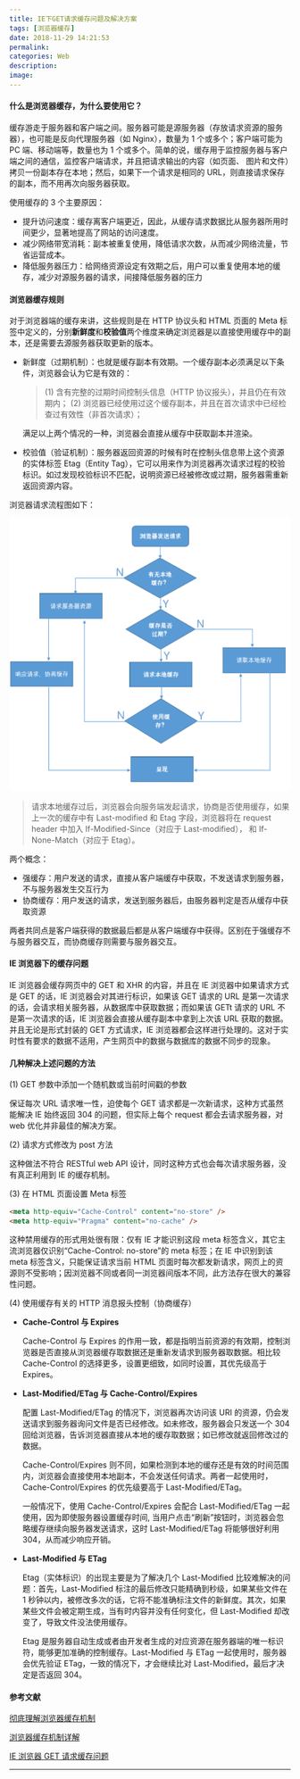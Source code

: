 ```yaml
---
title: IE下GET请求缓存问题及解决方案
tags: [浏览器缓存]
date: 2018-11-29 14:21:53
permalink:
categories: Web
description:
image:
---
```


<p class="description"></p>

#### 什么是浏览器缓存，为什么要使用它？

 缓存游走于服务器和客户端之间。服务器可能是源服务器（存放请求资源的服务器），也可能是反向代理服务器（如 Nginx），数量为 1 个或多个；客户端可能为 PC 端、移动端等，数量也为 1 个或多个。简单的说，缓存用于监控服务器与客户端之间的通信，监控客户端请求，并且把请求输出的内容（如页面、 图片和文件）拷贝一份副本存在本地；然后，如果下一个请求是相同的 URL，则直接请求保存的副本，而不用再次向服务器获取。

<!-- more -->

使用缓存的 3 个主要原因：

- 提升访问速度：缓存离客户端更近，因此，从缓存请求数据比从服务器所用时间更少，显著地提高了网站的访问速度。
- 减少网络带宽消耗：副本被重复使用，降低请求次数，从而减少网络流量，节省运营成本。
- 降低服务器压力：给网络资源设定有效期之后，用户可以重复使用本地的缓存，减少对源服务器的请求，间接降低服务器的压力

#### 浏览器缓存规则

 对于浏览器端的缓存来讲，这些规则是在 HTTP 协议头和 HTML 页面的 Meta 标签中定义的，分别**新鲜度**和**校验值**两个维度来确定浏览器是以直接使用缓存中的副本，还是需要去源服务器获取更新的版本。

- 新鲜度（过期机制）：也就是缓存副本有效期。一个缓存副本必须满足以下条件，浏览器会认为它是有效的：

  > (1) 含有完整的过期时间控制头信息（HTTP 协议报头），并且仍在有效期内；
  > (2) 浏览器已经使用过这个缓存副本，并且在首次请求中已经检查过有效性（非首次请求）；

  满足以上两个情况的一种，浏览器会直接从缓存中获取副本并渲染。

- 校验值（验证机制）：服务器返回资源的时候有时在控制头信息带上这个资源的实体标签 Etag（Entity Tag），它可以用来作为浏览器再次请求过程的校验标识。如过发现校验标识不匹配，说明资源已经被修改或过期，服务器需重新返回资源内容。

浏览器请求流程图如下：

![cache](https://github.com/tanyioO/image-lib/raw/master/blog/ie/cache.png)

> 请求本地缓存过后，浏览器会向服务端发起请求，协商是否使用缓存，如果上一次的缓存中有 Last-modified 和 Etag 字段，浏览器将在 request header 中加入 If-Modified-Since（对应于 Last-modified）， 和 If-None-Match（对应于 Etag）。

 两个概念：

- 强缓存：用户发送的请求，直接从客户端缓存中获取，不发送请求到服务器，不与服务器发生交互行为
- 协商缓存：用户发送的请求，发送到服务器后，由服务器判定是否从缓存中获取资源

 两者共同点是客户端获得的数据最后都是从客户端缓存中获得。区别在于强缓存不与服务器交互，而协商缓存则需要与服务器交互。

#### IE 浏览器下的缓存问题

IE 浏览器会缓存网页中的 GET 和 XHR 的内容，并且在 IE 浏览器中如果请求方式是 GET 的话，IE 浏览器会对其进行标识，如果该 GET 请求的 URL 是第一次请求的话，会请求相关服务器，从数据库中获取数据；而如果该 GETt 请求的 URL 不是第一次请求的话，IE 浏览器会直接从缓存副本中拿到上次该 URL 获取的数据。并且无论是形式封装的 GET 方式请求，IE 浏览器都会这样进行处理的。这对于实时性有要求的数据不适用，产生网页中的数据与数据库的数据不同步的现象。

#### 几种解决上述问题的方法

(1) GET 参数中添加一个随机数或当前时间戳的参数

保证每次 URL 请求唯一性，迫使每个 GET 请求都是一次新请求，这种方式虽然能解决 IE 始终返回 304 的问题，但实际上每个 request 都会去请求服务器，对 web 优化并非最佳的解决方案。

(2) 请求方式修改为 post 方法

 这种做法不符合 RESTful web API 设计，同时这种方式也会每次请求服务器，没有真正利用到 IE 的缓存机制。

(3) 在 HTML 页面设置 Meta 标签

```html
<meta http-equiv="Cache-Control" content="no-store" />
<meta http-equiv="Pragma" content="no-cache" />
```

 这种禁用缓存的形式用处很有限：仅有 IE 才能识别这段 meta 标签含义，其它主流浏览器仅识别“Cache-Control: no-store”的 meta 标签；在 IE 中识别到该 meta 标签含义，只能保证请求当前 HTML 页面时每次都发新请求，网页上的资源则不受影响；因浏览器不同或者同一浏览器间版本不同，此方法存在很大的兼容性问题。

(4) 使用缓存有关的 HTTP 消息报头控制（协商缓存）

- **Cache-Control 与 Expires**

   Cache-Control 与 Expires 的作用一致，都是指明当前资源的有效期，控制浏览器是否直接从浏览器缓存取数据还是重新发请求到服务器取数据。相比较 Cache-Control 的选择更多，设置更细致，如同时设置，其优先级高于 Expires。

- **Last-Modified/ETag 与 Cache-Control/Expires**

   配置 Last-Modified/ETag 的情况下，浏览器再次访问该 URI 的资源，仍会发送请求到服务器询问文件是否已经修改。如未修改，服务器会只发送一个 304 回给浏览器，告诉浏览器直接从本地的缓存取数据；如已修改就返回修改过的数据。

   Cache-Control/Expires 则不同，如果检测到本地的缓存还是有效的时间范围内，浏览器会直接使用本地副本，不会发送任何请求。两者一起使用时，Cache-Control/Expires 的优先级要高于 Last-Modified/ETag。

   一般情况下，使用 Cache-Control/Expires 会配合 Last-Modified/ETag 一起使用，因为即使服务器设置缓存时间, 当用户点击“刷新”按钮时，浏览器会忽略缓存继续向服务器发送请求，这时 Last-Modified/ETag 将能够很好利用 304，从而减少响应开销。

- **Last-Modified 与 ETag**

   Etag（实体标识）的出现主要是为了解决几个 Last-Modified 比较难解决的问题：首先，Last-Modified 标注的最后修改只能精确到秒级，如果某些文件在 1 秒钟以内，被修改多次的话，它将不能准确标注文件的新鲜度。其次，如果某些文件会被定期生成，当有时内容并没有任何变化，但 Last-Modified 却改变了，导致文件没法使用缓存。

   Etag 是服务器自动生成或者由开发者生成的对应资源在服务器端的唯一标识符，能够更加准确的控制缓存。Last-Modified 与 ETag 一起使用时，服务器会优先验证 ETag，一致的情况下，才会继续比对 Last-Modified，最后才决定是否返回 304。

#### 参考文献

 [彻底理解浏览器缓存机制](https://www.cnblogs.com/shixiaomiao1122/p/7591556.html)

 [浏览器缓存机制详解](https://www.cnblogs.com/slly/p/6732749.html)

 [IE 浏览器 GET 请求缓存问题](https://blog.csdn.net/xiaoping0915/article/details/79145234)

<hr/>
